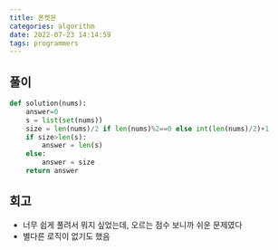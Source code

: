 ```yaml
---
title: 폰켓몬
categories: algorithm
date: 2022-07-23 14:14:59
tags: programmers
---
```


## 풀이

```python
def solution(nums):
    answer=0
    s = list(set(nums))
    size = len(nums)/2 if len(nums)%2==0 else int(len(nums)/2)+1
    if size>len(s):
        answer = len(s)
    else:
        answer = size
    return answer
```

## 회고

- 너무 쉽게 풀려서 뭐지 싶었는데, 오르는 점수 보니까 쉬운 문제였다
- 별다른 로직이 없기도 했음
